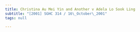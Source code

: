 ```yaml
---
title: Christina Au Mei Yin and Another v Adela Lo Sook Ling
subtitle: "[2001] SGHC 314 / 16\_October\_2001"
tags: null

---
```


